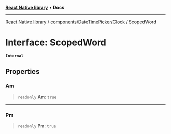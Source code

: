 [**React Native library**](../../../../index.md) • **Docs**

***

[React Native library](../../../../modules.md) / [components/DateTimePicker/Clock](../index.md) / ScopedWord

# Interface: ScopedWord

**`Internal`**

## Properties

### Am

> `readonly` **Am**: `true`

***

### Pm

> `readonly` **Pm**: `true`
